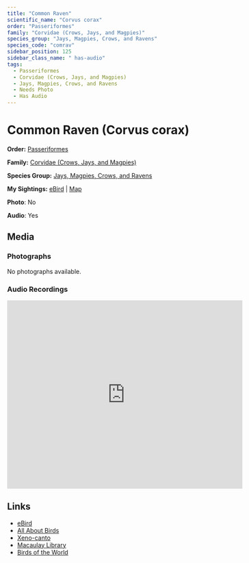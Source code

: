 ```yaml
---
title: "Common Raven"
scientific_name: "Corvus corax"
order: "Passeriformes"
family: "Corvidae (Crows, Jays, and Magpies)"
species_group: "Jays, Magpies, Crows, and Ravens"
species_code: "comrav"
sidebar_position: 125
sidebar_class_name: " has-audio"
tags: 
  - Passeriformes
  - Corvidae (Crows, Jays, and Magpies)
  - Jays, Magpies, Crows, and Ravens
  - Needs Photo
  - Has Audio
---
```


# Common Raven (Corvus corax)

**Order:** [Passeriformes](/tags/passeriformes)

**Family:** [Corvidae (Crows, Jays, and Magpies)](/tags/corvidae-crows-jays-and-magpies)

**Species Group:** [Jays, Magpies, Crows, and Ravens](/tags/jays-magpies-crows-and-ravens)

**My Sightings:** [eBird](https://ebird.org/lifelist?r=world&time=life&spp=comrav) | [Map](/map?species_code=comrav)

**Photo**: No 

**Audio**: Yes

## Media
### Photographs
No photographs available.

### Audio Recordings
<iframe src="https://macaulaylibrary.org/asset/626447257/embed" width="550" height="440" frameborder="0" allowfullscreen></iframe>

## Links
* [eBird](https://ebird.org/species/comrav) 
* [All About Birds](https://www.allaboutbirds.org/guide/comrav) 
* [Xeno-canto](https://www.xeno-canto.org/species/corvus-corax) 
* [Macaulay Library](https://search.macaulaylibrary.org/catalog?taxonCode=comrav&sort=rating_rank_desc)
* [Birds of the World](https://birdsoftheworld.org/bow/species/comrav)
